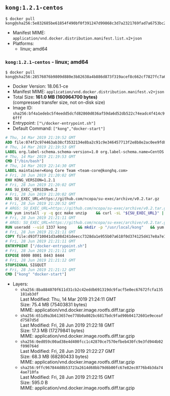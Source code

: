 ## `kong:1.2.1-centos`

```console
$ docker pull kong@sha256:5e832685be61854f490bf0f391247d99868c3d7a2321769fad7a6753bc2fcc3b
```

-	Manifest MIME: `application/vnd.docker.distribution.manifest.list.v2+json`
-	Platforms:
	-	linux; amd64

### `kong:1.2.1-centos` - linux; amd64

```console
$ docker pull kong@sha256:28576076b9809d880e3b82638a4b886d873f319acef8c662cf7827fc7a6d0cd1
```

-	Docker Version: 18.06.1-ce
-	Manifest MIME: `application/vnd.docker.distribution.manifest.v2+json`
-	Total Size: **161.0 MB (160964700 bytes)**  
	(compressed transfer size, not on-disk size)
-	Image ID: `sha256:bf4a1edebc5f4eedd5dcfd82860d036af59da6d52db522c74eadc4f414c96fff`
-	Entrypoint: `["\/docker-entrypoint.sh"]`
-	Default Command: `["kong","docker-start"]`

```dockerfile
# Thu, 14 Mar 2019 21:19:52 GMT
ADD file:074f2c974463ab38cf3532134e8ba2c91c9e346457713f2e8b8e2ac0ee9fd83d in / 
# Thu, 14 Mar 2019 21:19:53 GMT
LABEL org.label-schema.schema-version=1.0 org.label-schema.name=CentOS Base Image org.label-schema.vendor=CentOS org.label-schema.license=GPLv2 org.label-schema.build-date=20190305
# Thu, 14 Mar 2019 21:19:53 GMT
CMD ["/bin/bash"]
# Thu, 14 Mar 2019 22:14:30 GMT
LABEL maintainer=Kong Core Team <team-core@konghq.com>
# Fri, 28 Jun 2019 21:20:02 GMT
ENV KONG_VERSION=1.2.1
# Fri, 28 Jun 2019 21:20:02 GMT
ARG SU_EXEC_VERSION=0.2
# Fri, 28 Jun 2019 21:20:02 GMT
ARG SU_EXEC_URL=https://github.com/ncopa/su-exec/archive/v0.2.tar.gz
# Fri, 28 Jun 2019 21:20:52 GMT
# ARGS: SU_EXEC_URL=https://github.com/ncopa/su-exec/archive/v0.2.tar.gz SU_EXEC_VERSION=0.2
RUN yum install -y -q gcc make unzip 	&& curl -sL "${SU_EXEC_URL}" | tar -C /tmp -zxf - 	&& make -C "/tmp/su-exec-${SU_EXEC_VERSION}" 	&& cp "/tmp/su-exec-${SU_EXEC_VERSION}/su-exec" /usr/bin 	&& rm -fr "/tmp/su-exec-${SU_EXEC_VERSION}" 	&& yum autoremove -y -q gcc make 	&& yum clean all -q 	&& rm -fr /var/cache/yum/* /tmp/yum_save*.yumtx /root/.pki
# Fri, 28 Jun 2019 21:21:11 GMT
# ARGS: SU_EXEC_URL=https://github.com/ncopa/su-exec/archive/v0.2.tar.gz SU_EXEC_VERSION=0.2
RUN useradd --uid 1337 kong 	&& mkdir -p "/usr/local/kong" 	&& yum install -y https://bintray.com/kong/kong-rpm/download_file?file_path=centos/7/kong-$KONG_VERSION.el7.noarch.rpm 	&& yum clean all 	&& chown -R kong:0 /usr/local/kong 	&& chmod -R g=u /usr/local/kong
# Fri, 28 Jun 2019 21:21:11 GMT
COPY file:d93f710041d3a08d241deecc7328da1e955b07a618f0d374125d417e8a7e1640 in /docker-entrypoint.sh 
# Fri, 28 Jun 2019 21:21:11 GMT
ENTRYPOINT ["/docker-entrypoint.sh"]
# Fri, 28 Jun 2019 21:21:11 GMT
EXPOSE 8000 8001 8443 8444
# Fri, 28 Jun 2019 21:21:12 GMT
STOPSIGNAL SIGQUIT
# Fri, 28 Jun 2019 21:21:12 GMT
CMD ["kong" "docker-start"]
```

-	Layers:
	-	`sha256:8ba884070f611d31cb2c42eddb691319dc9facf5e0ec67672fcfa135181ab3df`  
		Last Modified: Thu, 14 Mar 2019 21:24:11 GMT  
		Size: 75.4 MB (75403831 bytes)  
		MIME: application/vnd.docker.image.rootfs.diff.tar.gzip
	-	`sha256:651d9a3b613657ee778b0a802bc6817bdc9fad90b04172601e9eceafd7587d5d`  
		Last Modified: Fri, 28 Jun 2019 21:22:18 GMT  
		Size: 17.3 MB (17279841 bytes)  
		MIME: application/vnd.docker.image.rootfs.diff.tar.gzip
	-	`sha256:0ed059c00ad38e4d400fcc1c42870ce7570efbeb430fc9e3fd944b02f090764d`  
		Last Modified: Fri, 28 Jun 2019 21:22:27 GMT  
		Size: 68.3 MB (68280433 bytes)  
		MIME: application/vnd.docker.image.rootfs.diff.tar.gzip
	-	`sha256:9ffc967844d8b53723a2614d68bb79d6b00fc67e82ec0776b4b3da744ae710fa`  
		Last Modified: Fri, 28 Jun 2019 21:22:15 GMT  
		Size: 595.0 B  
		MIME: application/vnd.docker.image.rootfs.diff.tar.gzip
